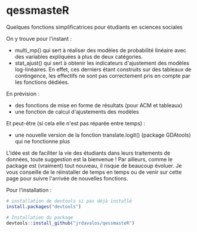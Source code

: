 # qessmasteR
Quelques fonctions simplificatrices pour étudiants en sciences sociales

On y trouve pour l'instant :
  - multi_mp() qui sert à réaliser des modèles de probabilité linéaire avec des variables expliquées à plus de deux catégories.
  - stat_ajust() qui sert à obtenir les indicateurs d'ajustement des modèles log-linéaires. En effet, ces derniers étant construits sur des tableaux de contingence, les effectifs ne sont pas correctement pris en compte par les fonctions dédiées.

En prévision : 
  - des fonctions de mise en forme de résultats (pour ACM et tableaux)
  - une fonction de calcul d'ajustements des modèles

Et peut-être (si cela elle n'est pas réparée entre temps) :
  - une nouvelle version de la fonction translate.logit() (package GDAtools) qui ne fonctionne plus

L'idée est de faciliter la vie des étudiants dans leurs traitements de données, toute suggestion est la bienvenue ! Par ailleurs, comme le package est (vraiment) tout nouveau, il risque de beaucoup évoluer. Je vous conseille de le réinstaller de temps en temps ou de venir sur cette page pour suivre l'arrivée de nouvelles fonctions.

Pour l'installation :
```r
# installation de devtools si pas déjà installé
install.packages("devtools")

# Installation du package
devtools::install_github("jrdavalos/qessmasteR")
```
